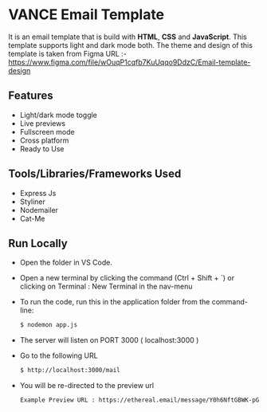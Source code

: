 
# VANCE Email Template

It is an email template that is build with **HTML**, **CSS** and **JavaScript**.
This template supports light and dark mode both. The theme and design of this template is taken from Figma URL :- 
https://www.figma.com/file/wOuqP1cqfb7KuUqqo9DdzC/Email-template-design

## Features

- Light/dark mode toggle
- Live previews
- Fullscreen mode
- Cross platform
- Ready to Use


## Tools/Libraries/Frameworks Used

- Express Js
- Styliner
- Nodemailer
- Cat-Me
## Run Locally

- Open the folder in VS Code.

- Open a new terminal by clicking the command (Ctrl + Shift + `) or clicking on  Terminal : New Terminal in the nav-menu

- To run the code, run this in the application folder from the command-line:
    ```bash
    $ nodemon app.js
    ```

- The server will listen on PORT 3000 ( localhost:3000 )

- Go to the following URL
    ```bash
    $ http://localhost:3000/mail        
    ```
- You will be re-directed to the preview url
    ```bash
    Example Preview URL : https://ethereal.email/message/Y0h6NftGBWK-pGU5Y0h9tdl3tGx6VnF5AAAAAty7W20D8dyducbKCoK3k6I     
    ```
    



